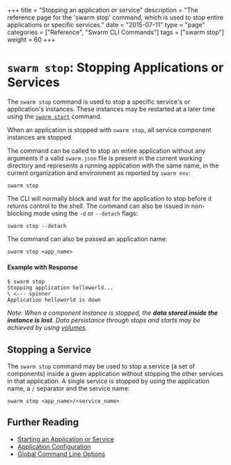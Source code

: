 +++
title = "Stopping an application or service"
description = "The reference page for the 'swarm stop' command, which is used to stop entire applications or specific services."
date = "2015-07-11"
type = "page"
categories = ["Reference", "Swarm CLI Commands"]
tags = ["swarm stop"]
weight = 60
+++

# `swarm stop`: Stopping Applications or Services
The `swarm stop` command is used to stop a specific service's or application's instances. These instances may be restarted at a later time using the [`swarm start`](/reference/cli/start) command.

When an application is stopped with `swarm stop`, all service component instances are stopped. 

The command can be called to stop an entire application without any arguments if a valid `swarm.json` file is present in the current working directory and represents a running application with the same name, in the current organization and environment as reported by `swarm env`:

```nohighlight
swarm stop
```

The CLI will normally block and wait for the application to stop before it returns control to the shell. The command can also be issued in non-blocking mode using the `-d` or `--detach` flags:

```nohighlight
swarm stop --detach
```

The command can also be passed an application name:

```nohighlight
swarm stop <app_name>
```

#### Example with Response
```nohighlight
$ swarm stop
Stopping application helloworld...
\ <--- spinner
Application helloworld is down
```

<i class="fa fa-exclamation-triangle"></i> *Note: When a component instance is stopped, the __data stored inside the instance is lost__. Data persistance through stops and starts may be achieved by using [volumes](/reference/swarm-json/#volumes).*


## Stopping a Service
The `swarm stop` command may be used to stop a service (a set of components) inside a given application without stopping the other services in that application. A single service is stopped by using the application name, a `/` separator and the service name:

```nohighlight
swarm stop <app_name>/<service_name>
```

## Further Reading

* [Starting an Application or Service](/reference/cli/start/)
* [Application Configuration](/reference/swarm-json/)
* [Global Command Line Options](/reference/cli/global-options/)
